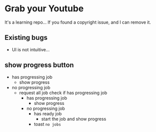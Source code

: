 # Grab your Youtube

It's a learning repo... If you found a copyright issue, and I can remove it.

## Existing bugs

- UI is not intuitive...

## show progress button

- has progressing job
  - show progress
- no progressing job
  - request all job check if has progressing job
    - has progressing job
      - show progress
    - no progressing job
      - has ready job
        - start the job and show progress
      - toast `no jobs`
